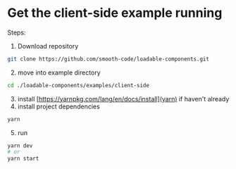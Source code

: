 # Get the client-side example running

Steps:
1. Download repository
```bash
git clone https://github.com/smooth-code/loadable-components.git
```
2. move into example directory
```bash
cd ./loadable-components/examples/client-side
```
3. install [https://yarnpkg.com/lang/en/docs/install](yarn) if haven't already
4. install project dependencies
```bash
yarn
```
5. run
```bash
yarn dev
# or
yarn start
```
